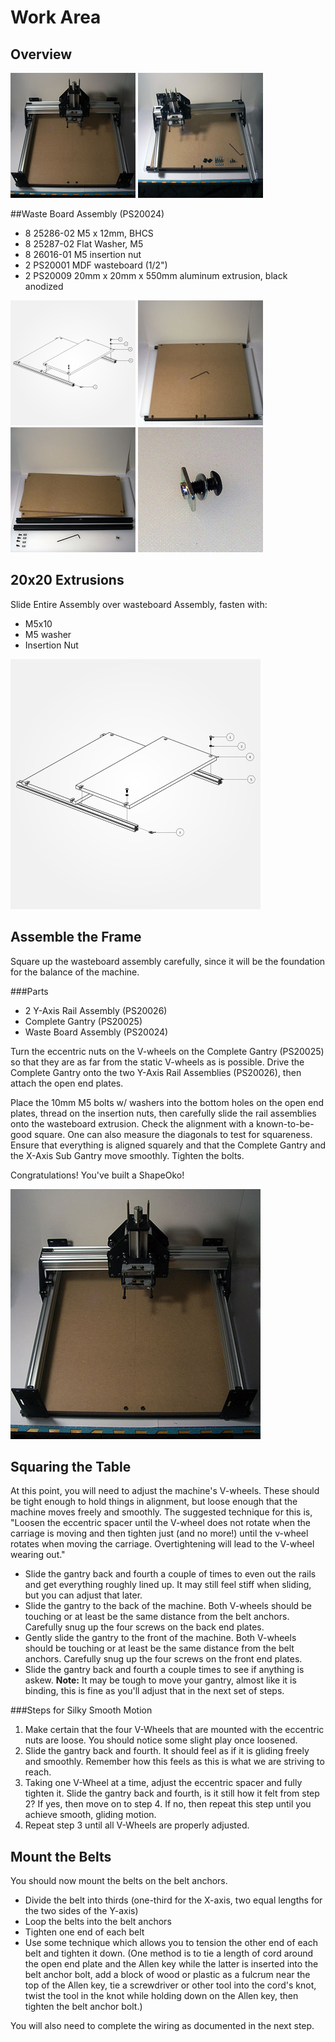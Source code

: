# Work Area

## Overview

![](tPictures/so_complete_2.jpg)
![](tPictures/so_assembly_gantry_rails_2.jpg)

##Waste Board Assembly (PS20024)

- 8 25286-02 M5 x 12mm, BHCS
- 8 25287-02 Flat Washer, M5
- 8 26016-01 M5 insertion nut
- 2 PS20001 MDF wasteboard (1/2")
- 2 PS20009 20mm x 20mm x 550mm aluminum extrusion, black anodized

![exploded view of assembly step](tPictures/PS20024_2.png)  ![](tPictures/so_waste_board_2.jpg) ![](tPictures/so_waste_board_parts_2.jpg)
![](tPictures/so_m5_x_10mm_bhcs_washer_insertion_nut_2.jpg)

## 20x20 Extrusions

Slide Entire  Assembly over wasteboard Assembly, fasten with:

- M5x10
- M5 washer
- Insertion Nut

![exploded view of assembly step](tPictures/PS20024_4.png)

## Assemble the Frame

Square up the wasteboard assembly carefully, since it will be the foundation for the balance of the machine.

###Parts

* 2 Y-Axis Rail Assembly (PS20026)
* Complete Gantry (PS20025)
* Waste Board Assembly (PS20024)

Turn the eccentric nuts on the V-wheels on the Complete Gantry (PS20025) so that they are as far from the static V-wheels as is possible. Drive the Complete Gantry onto the two Y-Axis Rail Assemblies (PS20026), then attach the open end plates.

Place the 10mm M5 bolts w/ washers into the bottom holes on the open end plates, thread on the insertion nuts, then carefully slide the rail assemblies onto the wasteboard extrusion. Check the alignment with a known-to-be-good square. One can also measure the diagonals to test for squareness. Ensure that everything is aligned squarely and that the Complete Gantry and the X-Axis Sub Gantry move smoothly. Tighten the bolts.

Congratulations! You've built a ShapeOko!

![](tPictures/so_complete_4.jpg)

## Squaring the Table

At this point, you will need to adjust the machine's V-wheels. These should be tight enough to hold things in alignment, but loose enough that the machine moves freely and smoothly. The suggested technique for this is, "Loosen the eccentric spacer until the V-wheel does not rotate when the carriage is moving and then tighten just (and no more!) until the v-wheel rotates when moving the carriage. Overtightening will lead to the V-wheel wearing out."

* Slide the gantry back and fourth a couple of times to even out the rails and get everything roughly lined up. It may still feel stiff when sliding, but you can adjust that later.
* Slide the gantry to the back of the machine. Both V-wheels should be touching or at least be the same distance from the belt anchors. Carefully snug up the four screws on the back end plates.
* Gently slide the gantry to the front of the machine. Both V-wheels should be touching or at least be the same distance from the belt anchors. Carefully snug up the four screws on the front end plates.
* Slide the gantry back and fourth a couple times to see if anything is askew. **Note:** It may be tough to move your gantry, almost like it is binding, this is fine as you'll adjust that in the next set of steps. 

###Steps for Silky Smooth Motion

1. Make certain that the four V-Wheels that are mounted with the eccentric nuts are loose. You should notice some slight play once loosened.
2. Slide the gantry back and fourth. It should feel as if it is gliding freely and smoothly. Remember how this feels as this is what we are striving to reach.
3. Taking one V-Wheel at a time, adjust the eccentric spacer and fully tighten it. Slide the gantry back and fourth, is it still how it felt from step 2? If yes, then move on to step 4. If no, then repeat this step until you achieve smooth, gliding motion.
4. Repeat step 3 until all V-Wheels are properly adjusted. 

## Mount the Belts

You should now mount the belts on the belt anchors.

* Divide the belt into thirds (one-third for the X-axis, two equal lengths for the two sides of the Y-axis)
* Loop the belts into the belt anchors
* Tighten one end of each belt
* Use some technique which allows you to tension the other end of each belt and tighten it down. (One method is to tie a length of cord around the open end plate and the Allen key while the latter is inserted into the belt anchor bolt, add a block of wood or plastic as a fulcrum near the top of the Allen key, tie a screwdriver or other tool into the cord's knot, twist the tool in the knot while holding down on the Allen key, then tighten the belt anchor bolt.)

You will also need to complete the wiring as documented in the next step.


